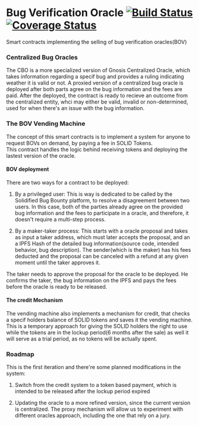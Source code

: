 # Bug Verification Oracle [![Build Status](https://travis-ci.org/solidified-platform/oracle-mvp.svg?branch=master)](https://travis-ci.org/solidified-platform/oracle-mvp) [![Coverage Status](https://coveralls.io/repos/github/solidified-platform/oracle-mvp/badge.svg)](https://coveralls.io/github/solidified-platform/oracle-mvp)
Smart contracts implementing the selling of bug verification oracles(BOV)

### Centralized Bug Oracles
The CBO is a more specialized version of Gnosis Centralized Oracle, which takes information regarding a specif bug and provides a ruling indicating weather it is valid or not. A proxied version of a centralized bug oracle is deployed after both parts agree on the bug information and the fees are paid. After the deployed, the contract is ready to recieve an outcome from the centralized entity, whci may either be valid, invalid or non-determined, used for when there's an issue with the bug information.

### The BOV Vending Machine
The concept of this smart contracts is to implement a system for anyone to request BOVs on demand, by paying a fee in SOLID Tokens.  
This contract handles the logic behind receiving tokens and deploying the lastest version of the oracle.

#### BOV deployment
There are two ways for a contract to be deployed:
1) By a privileged user:
This is way is dedicated to be called by the Solidified Bug Bounty platform, to resolve a disagreement between two users. In this case, both of the parties already agree on the provided bug information and the fees to participate in a oracle, and therefore, it doesn't require a multi-step process.

2) By a maker-taker process:
This starts with a oracle proposal and takes as input a taker address, which must later accepts the proposal, and an a IPFS Hash of the detailed bug information(source code, intended behavior, bug description). The sender(which is the maker) has his fees deducted and the proposal can be canceled with a refund at any given moment until the taker approves it.

The taker needs to approve the proposal for the oracle to be deployed. He confirms the taker, the bug information on the IPFS and pays the fees before the oracle is ready to be released.

#### The credit Mechanism
The vending machine also implements a mechanism for credit, that checks a specif holders balance of SOLID tokens and saves it the vending machine. This is a temporary approach for giving the SOLID holders the right to use while the tokens are in the lockup period(6 months after the sale) as well it will serve as a trial period, as no tokens will be actually spent.

### Roadmap
This is the first iteration and there're some planned modifications in the system:

1) Switch from the credit system to a token based payment, which is intended to be released after the lockup period expired

2) Updating the oracle to a more refined version, since the current version is centralized. The proxy mechanism will allow us to experiment with different oracles approach, including the one that rely on a jury.  
